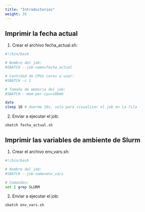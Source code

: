 ```yaml
---
title: "Introductorios"
weight: 35
---
```


## Imprimir la fecha actual

1. Crear el archivo fecha_actual.sh:

```bash
#!/bin/bash

# Nombre del job:
#SBATCH --job-name=fecha_actual 

# Cantidad de CPUs cores a usar:
#SBATCH -c 1

# Tamaño de memoria del job:
#SBATCH --mem-per-cpu=100mb

date
sleep 10 # duerme 10s, solo para visualizar el job en la fila
```

2. Enviar a ejecutar el job:

```shell
sbatch fecha_actual.sh
```

## Imprimir las variables de ambiente de Slurm

1. Crear el archivo env_vars.sh:

```bash
#!/bin/bash

# Nombre del job:
#SBATCH --job-name=env_vars 

# Comandos:
set | grep SLURM
```

2. Enviar a ejecutar el job:

```shell
sbatch env_vars.sh
```
